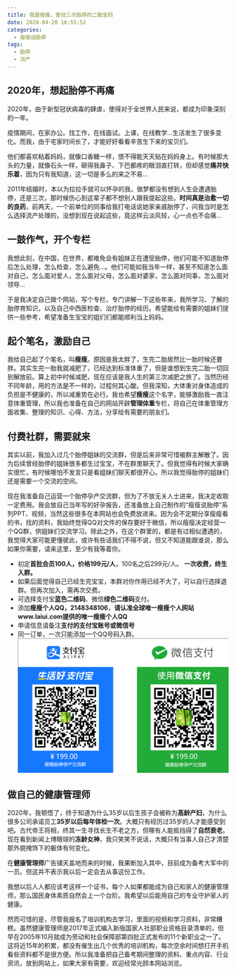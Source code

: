 ```yaml
---
title: 我是瘦瘦，曾经三次胎停的二胎宝妈
date: 2020-04-20 16:55:52
categories:
  - 瘦瘦战胎停
tags:
  - 胎停
  - 流产
---
```


## 2020年，想起胎停不再痛
   2020年，由于新型冠状病毒的肆虐，使得对于全世界人民来说，都成为印象深刻的一年。

   疫情期间，在家办公。找工作，在线面试。上课，在线教学...生活发生了很多变化。而我，由于宅家时间长了，才能好好看看辛苦生下来的宝贝们。

   他们都喜欢粘着妈妈，就像口香糖一样，恨不得能天天贴在妈妈身上。有时候那大头的力量，就像石头一样，砸得我鼻子、下巴都疼的眼泪直打转，但却感觉**痛并快乐着**，因为只有我知道，这一切是多么的来之不易...
   
   2011年结婚时，本以为拉拉手就可以怀孕的我，做梦都没有想到人生会遭遇胎停，还是三次，那时候伤心到这辈子都不想别人跟我提起这些。**时间真是治愈一切的良药**，前两天，一个前单位的同事给我打电话说她家亲戚胎停了，问我当时是怎么选择流产处理的，没想到现在说起这些，竟这样云淡风轻，心一点也不会痛...
## 一鼓作气，开个专栏
   我想此刻，在中国，在世界，都难免会有姐妹正在遭受胎停，他们可能不知道胎停后怎么处理，怎么检查，怎么避免...。他们可能如我当年一样，甚至不知道怎么面对自己，怎么面对爱人，怎么面对父母，怎么面对婆家，怎么面对同事，怎么面对领导...

   于是我决定自己做个网站，写个专栏，专门讲解一下这些年来，我所学习、了解的胎停育知识，以及自己中西医检查、治疗胎停的经历。希望能给有需要的姐妹们提供一些参考，希望准备生宝宝的姐们们都能顺利当上妈妈。
## 起个笔名，激励自己
   我给自己起了个笔名，叫**瘦瘦**。原因是我太胖了，生完二胎居然比一胎时候还要胖。其实生完一胎我就减肥了，已经达到标准体重了，但是谁想到生完二胎一切回到解放前。算上初中时候减肥，现在应该是我人生的第三次减肥之旅了。当然历经不同年龄，用的方法是不一样的，过程何其心酸。但我深知，大体重对身体造成的负担是不健康的，所以减重势在必行。我也希望**瘦瘦**这个名字，能够激励我一直注意体重管理，所以我也准备在自己的网站开辟**管理体重**专栏，将自己在体重管理方面收集、整理的知识、心得、方法，分享给有需要的朋友们。
## 付费社群，需要就来
   其实以前，我加入过几个胎停姐妹的交流群，但是后来非常可惜被群主解散了。因为后续曾经胎停的姐妹很多都生过宝宝，不在群里聊天了。但我觉得有时候大家确实很忙，有时候哪怕不发言只是看姐妹们聊天都很开心。所以我觉得胎停的姐妹们还是需要一个交流的空间。

   现在我准备自己运营一个胎停孕产交流群，但为了不放无关人士进来，我决定收取一定费用。我会放自己当年写的好孕报告，还准备放上自己制作的“瘦瘦说胎停”系列PPT、视频，当然这些很多在本网站也会免费放进来。因为会不定期分享瘦瘦看的书，找的资料，我始终觉得QQ对文件的保存要好于微信，所以瘦瘦决定经营一个QQ群，供姐妹们交流学习。除此之外，在这个群里的，都是有过相似遭遇的，我觉得大家可能更懂彼此，或许有些话我们不得不说，但又不知道能跟谁说，那么如果你需要，请来这里，至少有我等着你。

   * 初定**首批会员100人，价格199元/人**，100名之后299元/人。 **一次收费，终生入群。**
   * 如果后面觉得自己已经生完宝宝，本群对你作用已经不大了，可以自行选择退群。但再次加入，需再次交费。
   * 可选择支付宝**蓝色二维码**、微信**绿色二维码**支付。
   * 添加**瘦瘦个人QQ，2148348106**，**请认准全球唯一瘦瘦个人网站www.laiui.com提供的唯一瘦瘦个人QQ**
   * 申请信息请备注**支付的支付宝账号或微信号**
   * 同一订单，一次只能添加一个QQ号码入群。
   ![](/images/taiting_image/yunchanjiaoliuqun199.png)
  
## 做自己的健康管理师
   2020年，我顿悟了，终于知道为什么35岁以后生孩子会被称为**高龄产妇**，为什么很多公司承诺员工**35岁以后每年体检一次**。大概只有经历过35岁的人才能感受到吧。古代帝王将相，终其一生寻找长生不老之方，但哪有人能抵挡得了**自然衰老**。现在看到新闻上博眼球的**冻龄女神**，我只笑笑不说话，大概只有当事人自己才清楚那外貌掩饰下的躯体有何变化。

   在**健康管理师**广告铺天盖地而来的时候，我果断加入其中，目前成为备考大军中的一员。但这并不表示我以后一定会去从事这份工作。

   我想以后人人都应该考这样一个证书，每个人如果都能成为自己和家人的健康管理师，那么国民身体素质自然会上一个台阶。我希望以后能用自己的专业守护家人的健康。
   
   然而可惜的是，尽管我报名了培训机构去学习，里面的视频和学习资料，非常糟糕。虽然健康管理师是2017年正式编入新版国家人社部职业资格目录清单的，但早在2005年10月就成为劳动和社会保障部第四批正式发布的11个新职业之一了。这将近15年的积累，都没有催生出几个优秀的培训机构，每次空余时间想打开手机看些资料都不是很方便。所以我准备把自己备考期间整理的资料、重点内容、行业资讯，放到网站上，如果大家有需要，欢迎经常光顾本网站浏览。

   
   

   

   

   